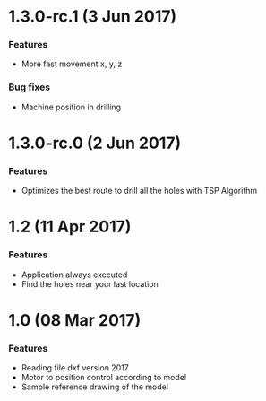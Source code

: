 # 1.3.0-rc.1 (3 Jun 2017)

### Features

* More fast movement x, y, z

### Bug fixes
* Machine position in drilling

# 1.3.0-rc.0 (2 Jun 2017)

### Features

* Optimizes the best route to drill all the holes with TSP Algorithm

# 1.2 (11 Apr 2017)

### Features

* Application always executed
* Find the holes near your last location

# 1.0 (08 Mar 2017)

### Features

* Reading file dxf version 2017
* Motor to position control according to model
* Sample reference drawing of the model